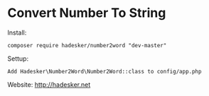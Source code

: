Convert Number To String
=======================

Install: 
```shell
composer require hadesker/number2word "dev-master"
```

Settup: 
```shell
Add Hadesker\Number2Word\Number2Word::class to config/app.php
```

Website: http://hadesker.net